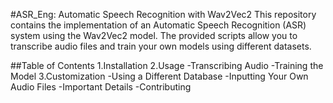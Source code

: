 #ASR_Eng: Automatic Speech Recognition with Wav2Vec2
This repository contains the implementation of an Automatic Speech Recognition (ASR) system using the Wav2Vec2 model. The provided scripts allow you to transcribe audio files and train your own models using different datasets.

##Table of Contents
1.Installation
2.Usage
 -Transcribing Audio
 -Training the Model
3.Customization
 -Using a Different Database
 -Inputting Your Own Audio Files
-Important Details
-Contributing
